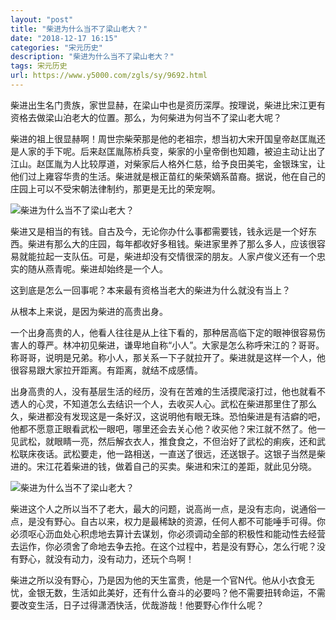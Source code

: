 ```yaml
---
layout: "post"
title: "柴进为什么当不了梁山老大？"
date: "2018-12-17 16:15"
categories: "宋元历史"
description: "柴进为什么当不了梁山老大？"
tags: 宋元历史
url: https://www.y5000.com/zgls/sy/9692.html
---
```






柴进出生名门贵族，家世显赫，在梁山中也是资历深厚。按理说，柴进比宋江更有资格去做梁山泊老大的位置。那么，为何柴进为何当不了梁山老大呢？

柴进的祖上很显赫啊！周世宗柴荣那是他的老祖宗，想当初大宋开国皇帝赵匡胤还是人家的手下呢。后来赵匡胤陈桥兵变，柴家的小皇帝倒也知趣，被迫主动让出了江山。赵匡胤为人比较厚道，对柴家后人格外仁慈，给予良田美宅，金银珠宝，让他们过上雍容华贵的生活。柴进就是根正苗红的柴荣嫡系苗裔。据说，他在自己的庄园上可以不受宋朝法律制约，那更是无比的荣宠啊。

![柴进为什么当不了梁山老大？](/uploads/allimg/170109/6-1F1091056064T.JPG)

柴进又是相当的有钱。自古及今，无论你办什么事都需要钱，钱永远是一个好东西。柴进有那么大的庄园，每年都收好多租钱。柴进家里养了那么多人，应该很容易就能拉起一支队伍。可是，柴进却没有交情很深的朋友。人家卢俊义还有一个忠实的随从燕青呢。柴进却始终是一个人。

这到底是怎么一回事呢？本来最有资格当老大的柴进为什么就没有当上？

从根本上来说，是因为柴进的高贵出身。

一个出身高贵的人，他看人往往是从上往下看的，那种居高临下定的眼神很容易伤害人的尊严。林冲初见柴进，谦卑地自称“小人”。大家是怎么称呼宋江的？哥哥。称哥哥，说明是兄弟。称小人，那关系一下子就拉开了。柴进就是这样一个人，他很容易跟大家拉开距离。有距离，就结不成感情。

出身高贵的人，没有基层生活的经历，没有在苦难的生活摸爬滚打过，他也就看不透人的心灵，不知道怎么去结识一个人，去收买人心。武松在柴进那里住了那么久，柴进都没有发现这是一条好汉，这说明他有眼无珠。恐怕柴进是有洁癖的吧，他都不愿意正眼看武松一眼吧，哪里还会去关心他？收买他？宋江就不然了。他一见武松，就眼睛一亮，然后解衣衣人，推食食之，不但治好了武松的痢疾，还和武松联床夜话。武松要走，他一路相送，一直送了很远，还送银子。这银子当然是柴进的。宋江花着柴进的钱，做着自己的买卖。柴进和宋江的差距，就此见分晓。

![柴进为什么当不了梁山老大？](/uploads/allimg/170109/6-1F10910564a62.JPG)

柴进这个人之所以当不了老大，最大的问题，说高尚一点，是没有志向，说通俗一点，是没有野心。自古以来，权力是最稀缺的资源，任何人都不可能唾手可得。你必须呕心沥血处心积虑地去算计去谋划，你必须调动全部的积极性和能动性去经营去运作，你必须舍了命地去争去抢。在这个过程中，若是没有野心，怎么行呢？没有野心，就没有动力，没有动力，还玩个鸟啊！

柴进之所以没有野心，乃是因为他的天生富贵，他是一个官N代。他从小衣食无忧，金银无数，生活如此美好，还有什么奋斗的必要吗？他不需要扭转命运，不需要改变生活，日子过得潇洒快活，优哉游哉！他要野心作什么呢？
